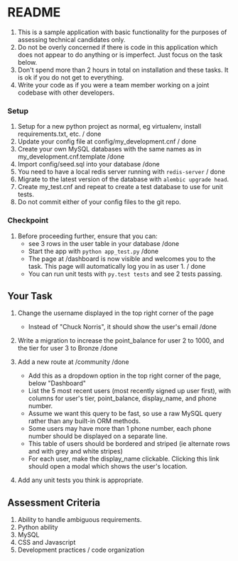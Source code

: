 # README #
1. This is a sample application with basic functionality for the purposes of assessing technical candidates only.
2. Do not be overly concerned if there is code in this application which does not appear to do anything or is imperfect. Just focus on the task below.
3. Don't spend more than 2 hours in total on installation and these tasks. It is ok if you do not get to everything.
4. Write your code as if you were a team member working on a joint codebase with other developers.

### Setup ###
1. Setup for a new python project as normal, eg virtualenv, install requirements.txt, etc. / done
2. Update your config file at config/my_development.cnf / done
3. Create your own MySQL databases with the same names as in my_development.cnf.template /done
4. Import config/seed.sql into your database /done
5. You need to have a local redis server running with `redis-server` / done
6. Migrate to the latest version of the database with `alembic upgrade head`.
7. Create my_test.cnf and repeat to create a test database to use for unit tests.
8. Do not commit either of your config files to the git repo.


### Checkpoint ###
1. Before proceeding further, ensure that you can:
    * see 3 rows in the user table in your database /done
    * Start the app with `python app_test.py` /done
    * The page at /dashboard is now visible and welcomes you to the task. This page will automatically log you in as user 1. / done
    * You can run unit tests with `py.test tests` and see 2 tests passing.

## Your Task ##
1. Change the username displayed in the top right corner of the page
    * Instead of "Chuck Norris", it should show the user's email /done

2. Write a migration to increase the point_balance for user 2 to 1000, and the tier for user 3 to Bronze /done

3. Add a new route at /community /done
    * Add this as a dropdown option in the top right corner of the page, below "Dashboard"
    * List the 5 most recent users (most recently signed up user first), with columns for user's tier, point_balance, display_name, and phone number.
    * Assume we want this query to be fast, so use a raw MySQL query rather than any built-in ORM methods.
    * Some users may have more than 1 phone number, each phone number should be displayed on a separate line.
    * This table of users should be bordered and striped (ie alternate rows and with grey and white stripes)
    * For each user, make the display_name clickable. Clicking this link should open a modal which shows the user's location.

4. Add any unit tests you think is appropriate.

## Assessment Criteria ##
1. Ability to handle ambiguous requirements.
2. Python ability
3. MySQL
4. CSS and Javascript
5. Development practices / code organization